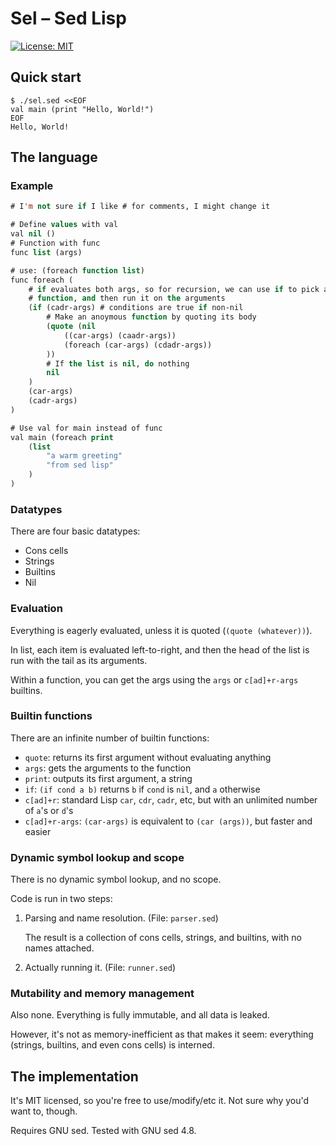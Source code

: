 # Sel – Sed Lisp

[![License: MIT](https://img.shields.io/badge/License-MIT-yellow.svg)](https://opensource.org/licenses/MIT)

## Quick start

```shell
$ ./sel.sed <<EOF
val main (print "Hello, World!")
EOF
Hello, World!
```

## The language

### Example

```lisp
# I'm not sure if I like # for comments, I might change it

# Define values with val
val nil ()
# Function with func
func list (args)

# use: (foreach function list)
func foreach (
    # if evaluates both args, so for recursion, we can use if to pick a
    # function, and then run it on the arguments
    (if (cadr-args) # conditions are true if non-nil
        # Make an anoymous function by quoting its body
        (quote (nil
            ((car-args) (caadr-args))
            (foreach (car-args) (cdadr-args))
        ))
        # If the list is nil, do nothing
        nil
    )
    (car-args)
    (cadr-args)
)

# Use val for main instead of func
val main (foreach print
    (list
        "a warm greeting"
        "from sed lisp"
    )
)
```

### Datatypes

There are four basic datatypes:
 - Cons cells
 - Strings
 - Builtins
 - Nil

### Evaluation

Everything is eagerly evaluated, unless it is quoted (`(quote (whatever))`).

In list, each item is evaluated left-to-right, and then the head of the list
is run with the tail as its arguments.

Within a function, you can get the args using the `args` or `c[ad]+r-args`
builtins.

### Builtin functions

There are an infinite number of builtin functions:

 - `quote`: returns its first argument without evaluating anything
 - `args`: gets the arguments to the function
 - `print`: outputs its first argument, a string
 - `if`: `(if cond a b)` returns `b` if `cond` is `nil`, and `a` otherwise
 - `c[ad]+r`: standard Lisp `car`, `cdr`, `cadr`, etc, but with an unlimited number of `a`'s or `d`'s
 - `c[ad]+r-args`: `(car-args)` is equivalent to `(car (args))`, but faster and easier

### Dynamic symbol lookup and scope

There is no dynamic symbol lookup, and no scope.

Code is run in two steps:
 1. Parsing and name resolution. (File: `parser.sed`)

    The result is a collection of cons cells, strings, and builtins, with no
    names attached.

 2. Actually running it. (File: `runner.sed`)

### Mutability and memory management

Also none. Everything is fully immutable, and all data is leaked.

However, it's not as memory-inefficient as that makes it seem: everything
(strings, builtins, and even cons cells) is interned.

## The implementation

It's MIT licensed, so you're free to use/modify/etc it. Not sure why you'd want
to, though.

Requires GNU sed. Tested with GNU sed 4.8.
